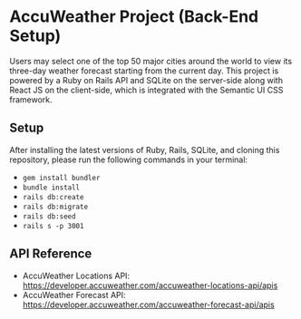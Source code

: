 # AccuWeather Project (Back-End Setup)
Users may select one of the top 50 major cities around the world to view its three-day weather forecast starting from the current day. This project is powered by a Ruby on Rails API and SQLite on the server-side along with React JS on the client-side, which is integrated with the Semantic UI CSS framework.

## Setup
After installing the latest versions of Ruby, Rails, SQLite, and cloning this repository, please run the following commands in your terminal:
* ```gem install bundler```
* ```bundle install```
* ```rails db:create```
* ```rails db:migrate```
* ```rails db:seed```
* ```rails s -p 3001```


## API Reference
* AccuWeather Locations API: https://developer.accuweather.com/accuweather-locations-api/apis
* AccuWeather Forecast API: https://developer.accuweather.com/accuweather-forecast-api/apis


